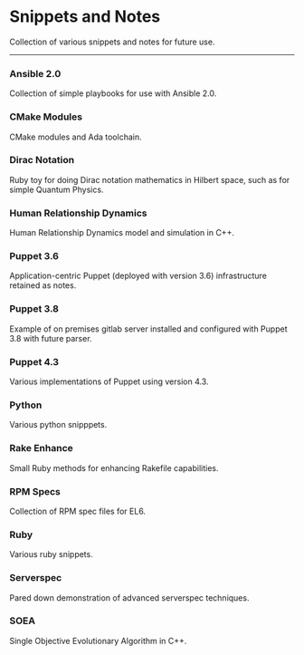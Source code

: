 # Snippets and Notes

Collection of various snippets and notes for future use.

---

### Ansible 2.0

Collection of simple playbooks for use with Ansible 2.0.

### CMake Modules

CMake modules and Ada toolchain.

### Dirac Notation

Ruby toy for doing Dirac notation mathematics in Hilbert space, such as for simple Quantum Physics.

### Human Relationship Dynamics

Human Relationship Dynamics model and simulation in C++.

### Puppet 3.6

Application-centric Puppet (deployed with version 3.6) infrastructure retained as notes.

### Puppet 3.8

Example of on premises gitlab server installed and configured with Puppet 3.8 with future parser.

### Puppet 4.3

Various implementations of Puppet using version 4.3.

### Python

Various python snipppets.

### Rake Enhance

Small Ruby methods for enhancing Rakefile capabilities.

### RPM Specs

Collection of RPM spec files for EL6.

### Ruby

Various ruby snippets.

### Serverspec

Pared down demonstration of advanced serverspec techniques.

### SOEA

Single Objective Evolutionary Algorithm in C++.
